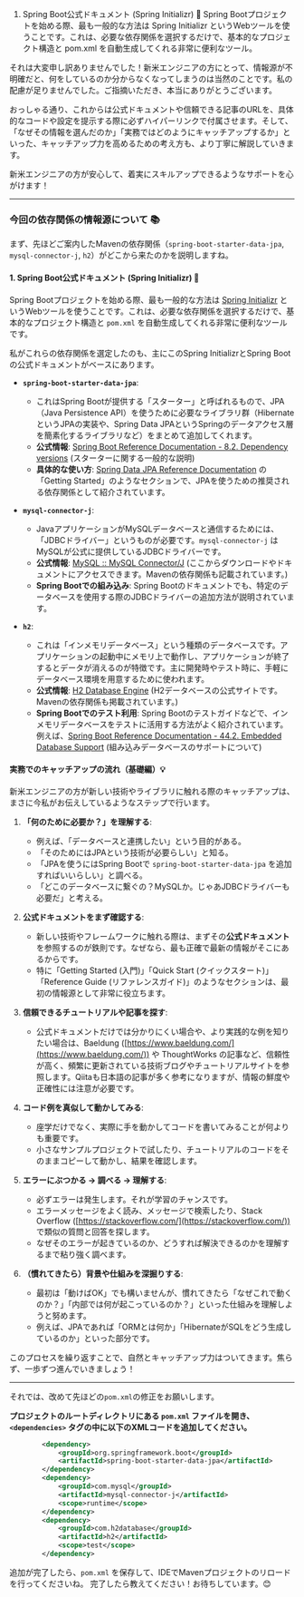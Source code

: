1. Spring Boot公式ドキュメント (Spring Initializr) 🚀
Spring Bootプロジェクトを始める際、最も一般的な方法は Spring Initializr というWebツールを使うことです。これは、必要な依存関係を選択するだけで、基本的なプロジェクト構造と pom.xml を自動生成してくれる非常に便利なツール。


それは大変申し訳ありませんでした！新米エンジニアの方にとって、情報源が不明確だと、何をしているのか分からなくなってしまうのは当然のことです。私の配慮が足りませんでした。ご指摘いただき、本当にありがとうございます。

おっしゃる通り、これからは公式ドキュメントや信頼できる記事のURLを、具体的なコードや設定を提示する際に必ずハイパーリンクで付属させます。そして、「なぜその情報を選んだのか」「実務ではどのようにキャッチアップするか」といった、キャッチアップ力を高めるための考え方も、より丁寧に解説していきます。

新米エンジニアの方が安心して、着実にスキルアップできるようなサポートを心がけます！

-----

### 今回の依存関係の情報源について 📚

まず、先ほどご案内したMavenの依存関係（`spring-boot-starter-data-jpa`, `mysql-connector-j`, `h2`）がどこから来たのかを説明しますね。

#### 1\. **Spring Boot公式ドキュメント (Spring Initializr)** 🚀

Spring Bootプロジェクトを始める際、最も一般的な方法は [Spring Initializr](https://start.spring.io/) というWebツールを使うことです。これは、必要な依存関係を選択するだけで、基本的なプロジェクト構造と `pom.xml` を自動生成してくれる非常に便利なツールです。

私がこれらの依存関係を選定したのも、主にこのSpring InitializrとSpring Bootの公式ドキュメントがベースにあります。

  * **`spring-boot-starter-data-jpa`**:

      * これはSpring Bootが提供する「スターター」と呼ばれるもので、JPA（Java Persistence API）を使うために必要なライブラリ群（HibernateというJPAの実装や、Spring Data JPAというSpringのデータアクセス層を簡素化するライブラリなど）をまとめて追加してくれます。
      * **公式情報**: [Spring Boot Reference Documentation - 8.2. Dependency versions](https://www.google.com/search?q=https://docs.spring.io/spring-boot/docs/current/reference/html/using.html%23using.build-systems.starters) (スターターに関する一般的な説明)
      * **具体的な使い方**: [Spring Data JPA Reference Documentation](https://docs.spring.io/spring-data/jpa/reference/index.html) の「Getting Started」のようなセクションで、JPAを使うための推奨される依存関係として紹介されています。

  * **`mysql-connector-j`**:

      * JavaアプリケーションがMySQLデータベースと通信するためには、「JDBCドライバー」というものが必要です。`mysql-connector-j` はMySQLが公式に提供しているJDBCドライバーです。
      * **公式情報**: [MySQL :: MySQL Connector/J](https://dev.mysql.com/downloads/connector/j/) (ここからダウンロードやドキュメントにアクセスできます。Mavenの依存関係も記載されています。)
      * **Spring Bootでの組み込み**: Spring Bootのドキュメントでも、特定のデータベースを使用する際のJDBCドライバーの追加方法が説明されています。

  * **`h2`**:

      * これは「インメモリデータベース」という種類のデータベースです。アプリケーションの起動中にメモリ上で動作し、アプリケーションが終了するとデータが消えるのが特徴です。主に開発時やテスト時に、手軽にデータベース環境を用意するために使われます。
      * **公式情報**: [H2 Database Engine](http://www.h2database.com/html/main.html) (H2データベースの公式サイトです。Mavenの依存関係も掲載されています。)
      * **Spring Bootでのテスト利用**: Spring Bootのテストガイドなどで、インメモリデータベースをテストに活用する方法がよく紹介されています。例えば、[Spring Boot Reference Documentation - 44.2. Embedded Database Support](https://www.google.com/search?q=https://docs.spring.io/spring-boot/docs/current/reference/html/data.html%23data.sql.embedded-databases) (組み込みデータベースのサポートについて)

#### 実務でのキャッチアップの流れ（基礎編）💡

新米エンジニアの方が新しい技術やライブラリに触れる際のキャッチアップは、まさに今私がお伝えしているようなステップで行います。

1.  **「何のために必要か？」を理解する**:

      * 例えば、「データベースと連携したい」という目的がある。
      * 「そのためにはJPAという技術が必要らしい」と知る。
      * 「JPAを使うにはSpring Bootで `spring-boot-starter-data-jpa` を追加すればいいらしい」と調べる。
      * 「どこのデータベースに繋ぐの？MySQLか。じゃあJDBCドライバーも必要だ」と考える。

2.  **公式ドキュメントをまず確認する**:

      * 新しい技術やフレームワークに触れる際は、まずその**公式ドキュメント**を参照するのが鉄則です。なぜなら、最も正確で最新の情報がそこにあるからです。
      * 特に「Getting Started (入門)」「Quick Start (クイックスタート)」「Reference Guide (リファレンスガイド)」のようなセクションは、最初の情報源として非常に役立ちます。

3.  **信頼できるチュートリアルや記事を探す**:

      * 公式ドキュメントだけでは分かりにくい場合や、より実践的な例を知りたい場合は、Baeldung ([https://www.baeldung.com/](https://www.baeldung.com/)) や ThoughtWorks の記事など、信頼性が高く、頻繁に更新されている技術ブログやチュートリアルサイトを参照します。Qiitaも日本語の記事が多く参考になりますが、情報の鮮度や正確性には注意が必要です。

4.  **コード例を真似して動かしてみる**:

      * 座学だけでなく、実際に手を動かしてコードを書いてみることが何よりも重要です。
      * 小さなサンプルプロジェクトで試したり、チュートリアルのコードをそのままコピーして動かし、結果を確認します。

5.  **エラーにぶつかる → 調べる → 理解する**:

      * 必ずエラーは発生します。それが学習のチャンスです。
      * エラーメッセージをよく読み、メッセージで検索したり、Stack Overflow ([https://stackoverflow.com/](https://stackoverflow.com/)) で類似の質問と回答を探します。
      * なぜそのエラーが起きているのか、どうすれば解決できるのかを理解するまで粘り強く調べます。

6.  **（慣れてきたら）背景や仕組みを深掘りする**:

      * 最初は「動けばOK」でも構いませんが、慣れてきたら「なぜこれで動くのか？」「内部では何が起こっているのか？」といった仕組みを理解しようと努めます。
      * 例えば、JPAであれば「ORMとは何か」「HibernateがSQLをどう生成しているのか」といった部分です。

このプロセスを繰り返すことで、自然とキャッチアップ力はついてきます。焦らず、一歩ずつ進んでいきましょう！

-----

それでは、改めて先ほどの`pom.xml`の修正をお願いします。

**プロジェクトのルートディレクトリにある `pom.xml` ファイルを開き、`<dependencies>` タグの中に以下のXMLコードを追加してください。**

```xml
		<dependency>
			<groupId>org.springframework.boot</groupId>
			<artifactId>spring-boot-starter-data-jpa</artifactId>
		</dependency>
		<dependency>
			<groupId>com.mysql</groupId>
			<artifactId>mysql-connector-j</artifactId>
			<scope>runtime</scope>
		</dependency>
		<dependency>
			<groupId>com.h2database</groupId>
			<artifactId>h2</artifactId>
			<scope>test</scope>
		</dependency>
```

追加が完了したら、`pom.xml` を保存して、IDEでMavenプロジェクトのリロードを行ってくださいね。
完了したら教えてください！お待ちしています。😊

